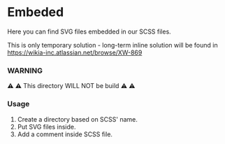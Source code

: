 Embeded
=======

Here you can find SVG files embedded in our SCSS files.

This is only temporary solution - long-term inline solution will be found in https://wikia-inc.atlassian.net/browse/XW-869

### WARNING
:warning: :warning: This directory WILL NOT be build :warning: :warning:

### Usage
1. Create a directory based on SCSS' name.
2. Put SVG files inside.
3. Add a comment inside SCSS file.
